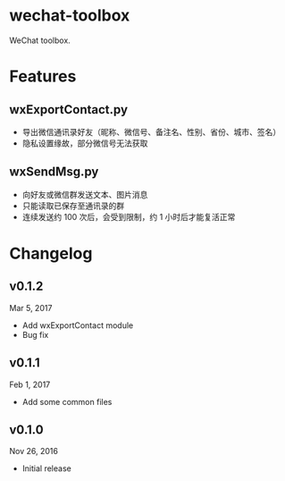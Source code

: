 # wechat-toolbox
WeChat toolbox.

# Features

## wxExportContact.py
* 导出微信通讯录好友（昵称、微信号、备注名、性别、省份、城市、签名）
* 隐私设置缘故，部分微信号无法获取

## wxSendMsg.py
* 向好友或微信群发送文本、图片消息
* 只能读取已保存至通讯录的群
* 连续发送约 100 次后，会受到限制，约 1 小时后才能复活正常

# Changelog

v0.1.2
---
Mar 5, 2017

* Add wxExportContact module
* Bug fix

v0.1.1
---
Feb 1, 2017

* Add some common files

v0.1.0
---
Nov 26, 2016

* Initial release
